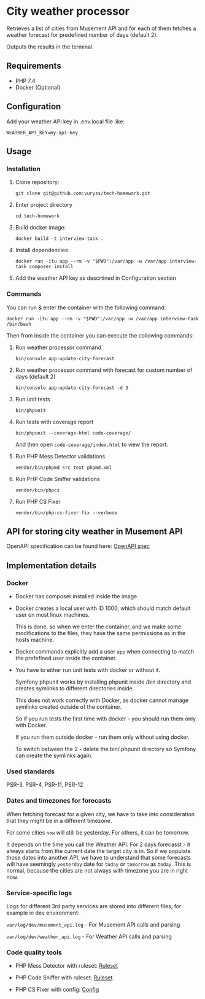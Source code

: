 # City weather processor

Retrieves a list of cities from Musement API and for each of them
fetches a weather forecast for predefined number of days (default 2).

Outputs the results in the terminal.

## Requirements

- PHP 7.4
- Docker (Optional)

## Configuration

Add your weather API key in .env.local file like:

`WEATHER_API_KEY=my-api-key`

## Usage

### Installation
1. Clone repository:

    `git clone git@github.com:vuryss/tech-homework.git`
    
2. Enter project directory

    `cd tech-homework`

3. Build docker image:

    `docker build -t interview-task .`

4. Install dependencies
       
    `docker run -itu app --rm -v "$PWD":/var/app -w /var/app interview-task composer install`
    
5. Add the weather API key as descrtined in Configuration section
    
### Commands

You can run & enter the container with the following command:

    docker run -itu app --rm -v "$PWD":/var/app -w /var/app interview-task /bin/bash
    
Then from inside the container you can execute the collowing commands:

1. Run weather processor command

    `bin/console app:update-city-forecast`
    
2. Run weather processor command with forecast for custom number of days (default 2)

    `bin/console app:update-city-forecast -d 3`
    
3. Run unit tests
    
    `bin/phpunit`
    
4. Run tests with coverage report

    `bin/phpunit --coverage-html code-coverage/`
    
    And then open `code-coverage/index.html` to view the report.
    
5. Run PHP Mess Detector validations

    `vendor/bin/phpmd src text phpmd.xml`
    
6. Run PHP Code Sniffer validations

    `vendor/bin/phpcs`
    
7. Run PHP CS Fixer

    `vendor/bin/php-cs-fixer fix --verbose`

## API for storing city weather in Musement API

OpenAPI specification can be found here: [OpenAPI spec](openapi-spec.yaml)


## Implementation details

### Docker

- Docker has composer installed inside the image

- Docker creates a local user with ID 1000, which should match default user on most linux machines.

    This is done, so when we enter the container, and we make some modifications
    to the files, they have the same permissions as in the hosts machine. 
    
- Docker commands explicitly add a user `app` when connecting to match the prefefined user inside the container.

- You have to either run unit tests with docker or without it.

    Symfony phpunit works by installing phpunit inside /bin directory
    and creates symlinks to different directories inside.
    
    This does not work correctly with Docker, as docker cannot manage symlinks created outside of the container.
     
    So if you run tests the first time with docker - you should run them only with Docker.
    
    If you run them outside docker - run them only without using docker.
    
    To switch between the 2 - delete the bin/.phpunit directory so Symfony can create the symlinks again.
     

### Used standards

PSR-3, PSR-4, PSR-11, PSR-12

### Dates and timezones for forecasts

When fetching forecast for a given city, we have to take into consideration that they might be in a different timezone.

For some cities `now` will still be yesterday.
For others, it can be tomorrow.

It depends on the time you call the Weather API.
For 2 days forecasst - it always starts from the current date the target city is in.
So if we populate those dates into another API, we have to understand
that some forecasts will have seemingly `yesterday` date for `today` or `tomorrow` as `today`.
This is normal, because the cities are not always with timezone you are in right now.

### Service-specific logs

Logs for different 3rd party services are stored into different files, for example in dev environment:

`var/log/dev/musement_api.log` - For Musement API calls and parsing

`var/log/dev/weather_api.log` - For Weather API calls and parsing

### Code quality tools

- PHP Mess Detector with ruleset: [Ruleset](phpmd.xml)
    
- PHP Code Sniffer with ruleset: [Ruleset](phpcs.xml.dist)
    
- PHP CS Fixer with config: [Config](.php_cs.dist)
